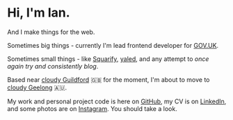 # Hi, I'm Ian.

And I make things for the web.

Sometimes big things - currently I'm lead frontend developer for [GOV.UK].

Sometimes small things - like [Squarify][squarify], [yaled], and any attempt to _once again try and consistently blog_.

Based near [cloudy Guildford][weather_in_guildford] 🇬🇧 for the moment, I'm about to move to [cloudy Geelong][weather_in_geelong] 🇦🇺.

My work and personal project code is here on [GitHub][github], my CV is on [LinkedIn][linkedin], and some photos are on [Instagram][instagram]. You should take a look.

[weather_in_guildford]: https://openweathermap.org/city/2647793
[weather_in_geelong]: https://openweathermap.org/city/2165798
[squarify]: https://squarify.inj.ms/
[yaled]: https://github.com/injms/yaled
[GOV.UK]: https://www.gov.uk
[github]: https://inj.ms/github
[linkedin]: https://inj.ms/linkedin
[instagram]: https://inj.ms/instagram

